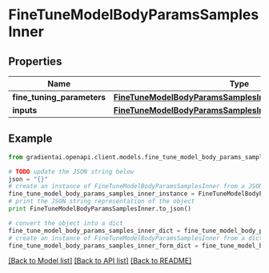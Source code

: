 # FineTuneModelBodyParamsSamplesInner


## Properties
Name | Type | Description | Notes
------------ | ------------- | ------------- | -------------
**fine_tuning_parameters** | [**FineTuneModelBodyParamsSamplesInnerFineTuningParameters**](FineTuneModelBodyParamsSamplesInnerFineTuningParameters.md) |  | [optional] 
**inputs** | [**FineTuneModelBodyParamsSamplesInnerInputs**](FineTuneModelBodyParamsSamplesInnerInputs.md) |  | 

## Example

```python
from gradientai.openapi.client.models.fine_tune_model_body_params_samples_inner import FineTuneModelBodyParamsSamplesInner

# TODO update the JSON string below
json = "{}"
# create an instance of FineTuneModelBodyParamsSamplesInner from a JSON string
fine_tune_model_body_params_samples_inner_instance = FineTuneModelBodyParamsSamplesInner.from_json(json)
# print the JSON string representation of the object
print FineTuneModelBodyParamsSamplesInner.to_json()

# convert the object into a dict
fine_tune_model_body_params_samples_inner_dict = fine_tune_model_body_params_samples_inner_instance.to_dict()
# create an instance of FineTuneModelBodyParamsSamplesInner from a dict
fine_tune_model_body_params_samples_inner_form_dict = fine_tune_model_body_params_samples_inner.from_dict(fine_tune_model_body_params_samples_inner_dict)
```
[[Back to Model list]](../README.md#documentation-for-models) [[Back to API list]](../README.md#documentation-for-api-endpoints) [[Back to README]](../README.md)


